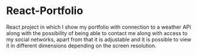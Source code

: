 # React-Portfolio
React project in which I show my portfolio with connection to a weather API along with the possibility of being able to contact me along with access to my social networks, apart from that it is adjustable and it is possible to view it in different dimensions depending on the screen resolution.
